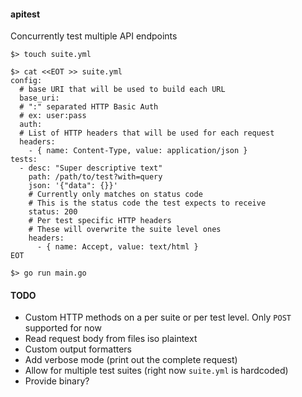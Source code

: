 #### apitest

Concurrently test multiple API endpoints

```
$> touch suite.yml

$> cat <<EOT >> suite.yml
config:
  # base URI that will be used to build each URL
  base_uri: 
  # ":" separated HTTP Basic Auth
  # ex: user:pass
  auth:
  # List of HTTP headers that will be used for each request
  headers:
    - { name: Content-Type, value: application/json }
tests:
  - desc: "Super descriptive text"
    path: /path/to/test?with=query
    json: '{"data": {}}'
    # Currently only matches on status code
    # This is the status code the test expects to receive
    status: 200
    # Per test specific HTTP headers
    # These will overwrite the suite level ones
    headers:
      - { name: Accept, value: text/html }
EOT

$> go run main.go
```

#### TODO

* Custom HTTP methods on a per suite or per test level. Only `POST` supported for now
* Read request body from files iso plaintext
* Custom output formatters
* Add verbose mode (print out the complete request)
* Allow for multiple test suites (right now `suite.yml` is hardcoded)
* Provide binary?
